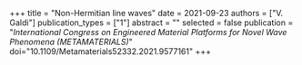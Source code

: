 +++
title = "Non-Hermitian line waves"
date = 2021-09-23
authors = ["V. Galdi"]
publication_types = ["1"]
abstract = ""
selected = false
publication = "*International Congress on Engineered Material Platforms for Novel Wave Phenomena (METAMATERIALS)*"
doi="10.1109/Metamaterials52332.2021.9577161"
+++
